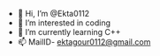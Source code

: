 - 👋 Hi, I’m @Ekta0112
- 👀 I’m interested in coding
- 🌱 I’m currently learning C++
- 📫 MailID- ektagour0112@gmail.com

<!---
Ekta0112/Ekta0112 is a ✨ special ✨ repository because its `README.md` (this file) appears on your GitHub profile.
You can click the Preview link to take a look at your changes.
--->
